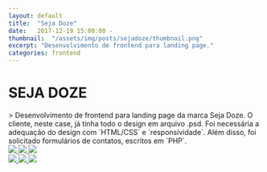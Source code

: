 ```yaml
---
layout: default
title:  "Seja Doze"
date:   2017-12-19 15:00:00 -
thumbnail:  "/assets/img/posts/sejadoze/thumbnail.png"
excerpt: "Desenvolvimento de frontend para landing page."
categories: frontend
---
```


<h1><b>SEJA DOZE</b></h1>
> Desenvolvimento de frontend para landing page da marca Seja Doze. O cliente, neste case, já tinha todo o design em arquivo .psd. Foi necessária a adequação do design com `HTML/CSS` e `responsividade`. Além disso, foi solicitado  formulários de contatos, escritos em `PHP`.

<div class="row justify-content-center">
    <div class="col-md-8">
        <div class="row">
            <a href="https://unsplash.it/1200/768.jpg?image=251" data-toggle="lightbox" data-gallery="example-gallery" class="col-sm-4">
                <img src="https://unsplash.it/600.jpg?image=251" class="img-fluid img-thumbnail">
            </a>
            <a href="https://unsplash.it/1200/768.jpg?image=252" data-toggle="lightbox" data-gallery="example-gallery" class="col-sm-4">
                <img src="https://unsplash.it/600.jpg?image=252" class="img-fluid img-thumbnail">
            </a>
            <a href="https://unsplash.it/1200/768.jpg?image=253" data-toggle="lightbox" data-gallery="example-gallery" class="col-sm-4">
                <img src="https://unsplash.it/600.jpg?image=253" class="img-fluid img-thumbnail">
            </a>
        </div>
        <div class="row">
            <a href="https://unsplash.it/1200/768.jpg?image=254" data-toggle="lightbox" data-gallery="example-gallery" class="col-sm-4">
                <img src="https://unsplash.it/600.jpg?image=254" class="img-fluid">
            </a>
            <a href="https://unsplash.it/1200/768.jpg?image=255" data-toggle="lightbox" data-gallery="example-gallery" class="col-sm-4">
                <img src="https://unsplash.it/600.jpg?image=255" class="img-fluid">
            </a>
            <a href="https://unsplash.it/1200/768.jpg?image=256" data-toggle="lightbox" data-gallery="example-gallery" class="col-sm-4">
                <img src="https://unsplash.it/600.jpg?image=256" class="img-fluid">
            </a>
        </div>
    </div>
</div>
